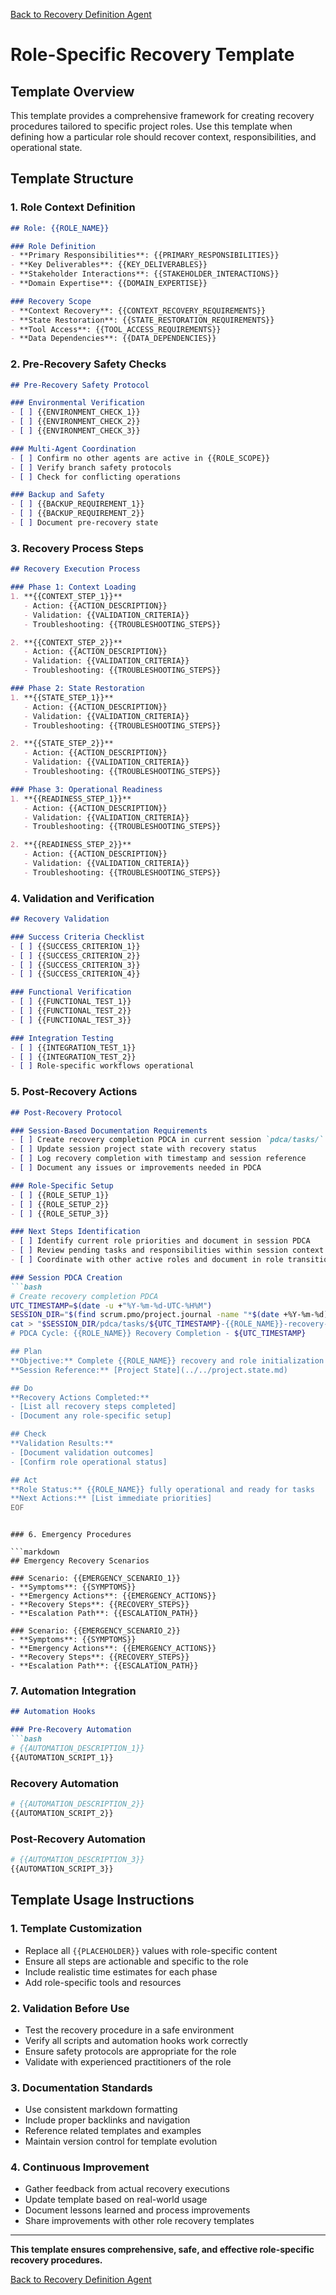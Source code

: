 [Back to Recovery Definition Agent](../)

# Role-Specific Recovery Template

## Template Overview

This template provides a comprehensive framework for creating recovery procedures tailored to specific project roles. Use this template when defining how a particular role should recover context, responsibilities, and operational state.

## Template Structure

### 1. Role Context Definition

```markdown
## Role: {{ROLE_NAME}}

### Role Definition
- **Primary Responsibilities**: {{PRIMARY_RESPONSIBILITIES}}
- **Key Deliverables**: {{KEY_DELIVERABLES}}
- **Stakeholder Interactions**: {{STAKEHOLDER_INTERACTIONS}}
- **Domain Expertise**: {{DOMAIN_EXPERTISE}}

### Recovery Scope
- **Context Recovery**: {{CONTEXT_RECOVERY_REQUIREMENTS}}
- **State Restoration**: {{STATE_RESTORATION_REQUIREMENTS}}
- **Tool Access**: {{TOOL_ACCESS_REQUIREMENTS}}
- **Data Dependencies**: {{DATA_DEPENDENCIES}}
```

### 2. Pre-Recovery Safety Checks

```markdown
## Pre-Recovery Safety Protocol

### Environmental Verification
- [ ] {{ENVIRONMENT_CHECK_1}}
- [ ] {{ENVIRONMENT_CHECK_2}}
- [ ] {{ENVIRONMENT_CHECK_3}}

### Multi-Agent Coordination
- [ ] Confirm no other agents are active in {{ROLE_SCOPE}}
- [ ] Verify branch safety protocols
- [ ] Check for conflicting operations

### Backup and Safety
- [ ] {{BACKUP_REQUIREMENT_1}}
- [ ] {{BACKUP_REQUIREMENT_2}}
- [ ] Document pre-recovery state
```

### 3. Recovery Process Steps

```markdown
## Recovery Execution Process

### Phase 1: Context Loading
1. **{{CONTEXT_STEP_1}}**
   - Action: {{ACTION_DESCRIPTION}}
   - Validation: {{VALIDATION_CRITERIA}}
   - Troubleshooting: {{TROUBLESHOOTING_STEPS}}

2. **{{CONTEXT_STEP_2}}**
   - Action: {{ACTION_DESCRIPTION}}
   - Validation: {{VALIDATION_CRITERIA}}
   - Troubleshooting: {{TROUBLESHOOTING_STEPS}}

### Phase 2: State Restoration
1. **{{STATE_STEP_1}}**
   - Action: {{ACTION_DESCRIPTION}}
   - Validation: {{VALIDATION_CRITERIA}}
   - Troubleshooting: {{TROUBLESHOOTING_STEPS}}

2. **{{STATE_STEP_2}}**
   - Action: {{ACTION_DESCRIPTION}}
   - Validation: {{VALIDATION_CRITERIA}}
   - Troubleshooting: {{TROUBLESHOOTING_STEPS}}

### Phase 3: Operational Readiness
1. **{{READINESS_STEP_1}}**
   - Action: {{ACTION_DESCRIPTION}}
   - Validation: {{VALIDATION_CRITERIA}}
   - Troubleshooting: {{TROUBLESHOOTING_STEPS}}

2. **{{READINESS_STEP_2}}**
   - Action: {{ACTION_DESCRIPTION}}
   - Validation: {{VALIDATION_CRITERIA}}
   - Troubleshooting: {{TROUBLESHOOTING_STEPS}}
```

### 4. Validation and Verification

```markdown
## Recovery Validation

### Success Criteria Checklist
- [ ] {{SUCCESS_CRITERION_1}}
- [ ] {{SUCCESS_CRITERION_2}}
- [ ] {{SUCCESS_CRITERION_3}}
- [ ] {{SUCCESS_CRITERION_4}}

### Functional Verification
- [ ] {{FUNCTIONAL_TEST_1}}
- [ ] {{FUNCTIONAL_TEST_2}}
- [ ] {{FUNCTIONAL_TEST_3}}

### Integration Testing
- [ ] {{INTEGRATION_TEST_1}}
- [ ] {{INTEGRATION_TEST_2}}
- [ ] Role-specific workflows operational
```

### 5. Post-Recovery Actions

```markdown
## Post-Recovery Protocol

### Session-Based Documentation Requirements
- [ ] Create recovery completion PDCA in current session `pdca/tasks/`
- [ ] Update session project state with recovery status
- [ ] Log recovery completion with timestamp and session reference
- [ ] Document any issues or improvements needed in PDCA

### Role-Specific Setup
- [ ] {{ROLE_SETUP_1}}
- [ ] {{ROLE_SETUP_2}}
- [ ] {{ROLE_SETUP_3}}

### Next Steps Identification
- [ ] Identify current role priorities and document in session PDCA
- [ ] Review pending tasks and responsibilities within session context
- [ ] Coordinate with other active roles and document in role transition PDCAs if needed

### Session PDCA Creation
```bash
# Create recovery completion PDCA
UTC_TIMESTAMP=$(date -u +"%Y-%m-%d-UTC-%H%M")
SESSION_DIR="$(find scrum.pmo/project.journal -name "*$(date +%Y-%m-%d)*" -type d | tail -1)"
cat > "$SESSION_DIR/pdca/tasks/${UTC_TIMESTAMP}-{{ROLE_NAME}}-recovery-completion.md" << EOF
# PDCA Cycle: {{ROLE_NAME}} Recovery Completion - ${UTC_TIMESTAMP}

## Plan
**Objective:** Complete {{ROLE_NAME}} recovery and role initialization
**Session Reference:** [Project State](../../project.state.md)

## Do
**Recovery Actions Completed:**
- [List all recovery steps completed]
- [Document any role-specific setup]

## Check
**Validation Results:**
- [Document validation outcomes]
- [Confirm role operational status]

## Act
**Role Status:** {{ROLE_NAME}} fully operational and ready for tasks
**Next Actions:** [List immediate priorities]
EOF
```
```

### 6. Emergency Procedures

```markdown
## Emergency Recovery Scenarios

### Scenario: {{EMERGENCY_SCENARIO_1}}
- **Symptoms**: {{SYMPTOMS}}
- **Emergency Actions**: {{EMERGENCY_ACTIONS}}
- **Recovery Steps**: {{RECOVERY_STEPS}}
- **Escalation Path**: {{ESCALATION_PATH}}

### Scenario: {{EMERGENCY_SCENARIO_2}}
- **Symptoms**: {{SYMPTOMS}}
- **Emergency Actions**: {{EMERGENCY_ACTIONS}}
- **Recovery Steps**: {{RECOVERY_STEPS}}
- **Escalation Path**: {{ESCALATION_PATH}}
```

### 7. Automation Integration

```markdown
## Automation Hooks

### Pre-Recovery Automation
```bash
# {{AUTOMATION_DESCRIPTION_1}}
{{AUTOMATION_SCRIPT_1}}
```

### Recovery Automation
```bash
# {{AUTOMATION_DESCRIPTION_2}}
{{AUTOMATION_SCRIPT_2}}
```

### Post-Recovery Automation
```bash
# {{AUTOMATION_DESCRIPTION_3}}
{{AUTOMATION_SCRIPT_3}}
```

## Template Usage Instructions

### 1. Template Customization
- Replace all `{{PLACEHOLDER}}` values with role-specific content
- Ensure all steps are actionable and specific to the role
- Include realistic time estimates for each phase
- Add role-specific tools and resources

### 2. Validation Before Use
- Test the recovery procedure in a safe environment
- Verify all scripts and automation hooks work correctly
- Ensure safety protocols are appropriate for the role
- Validate with experienced practitioners of the role

### 3. Documentation Standards
- Use consistent markdown formatting
- Include proper backlinks and navigation
- Reference related templates and examples
- Maintain version control for template evolution

### 4. Continuous Improvement
- Gather feedback from actual recovery executions
- Update template based on real-world usage
- Document lessons learned and process improvements
- Share improvements with other role recovery templates

---

**This template ensures comprehensive, safe, and effective role-specific recovery procedures.**

[Back to Recovery Definition Agent](../)

